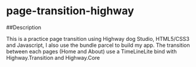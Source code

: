 # page-transition-highway

##Description

This is a practice page transition using Highway dog Studio, HTML5/CSS3 and Javascript, I also use the bundle parcel to build my app.
The transition between each pages (Home and About) use a TimeLineLite bind with Highway.Transition and Highway.Core
